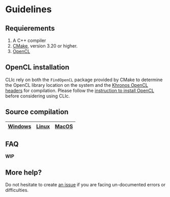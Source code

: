 # Guidelines

## Requierements

1. A C++ compiler
2. [CMake](https://cmake.org/download/), version 3.20 or higher.
3. [OpenCL](https://www.khronos.org/opencl/)

## OpenCL installation

CLIc rely on both the `FindOpenCL` package provided by CMake to determine the OpenCL library location on the system and the [Khronos OpenCL headers](https://github.com/KhronosGroup/OpenCL-Headers) for compilation.
Please follow the [instruction to install OpenCL](./opencl_installation.md) before considering using CLIc.

## Source compilation

|[Windows](./windows_build/windows_build.md)|[Linux](./linux_build/linux_build.md)|[MacOS](./macos_build/macos_build.md)|
|-|-|-|

## FAQ

**WIP**

## More help?

Do not hesitate to create [an issue](https://github.com/clEsperanto/CLIc_prototype/issues) if you are facing un-documented errors or difficulties.